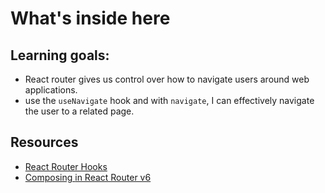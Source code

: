 # What's inside here

## Learning goals:

- React router gives us control over how to navigate users around web applications.
- use the `useNavigate` hook and with `navigate`, I can effectively navigate the user to a related page.

## Resources

- [React Router Hooks](https://v5.reactrouter.com/web/api/Hooks)
- [Composing <Route> in React Router v6](https://gist.github.com/mjackson/d54b40a094277b7afdd6b81f51a0393f)
